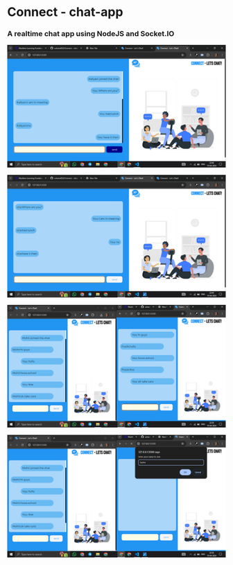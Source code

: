 # Connect - chat-app
<h3>A realtime chat app using NodeJS and Socket.IO</h3>

![Screenshots](https://github.com/suhana832/Connect---chat-app/blob/main/Screenshot%20(135).png)

![Screenshots](https://github.com/suhana832/Connect---chat-app/blob/main/Screenshot%20(136).png)

![Screenshots](https://github.com/suhana832/Connect---chat-app/blob/main/Screenshot%20(137).png)

![Screenshots](https://github.com/suhana832/Connect---chat-app/blob/main/Screenshot%20(138).png)


